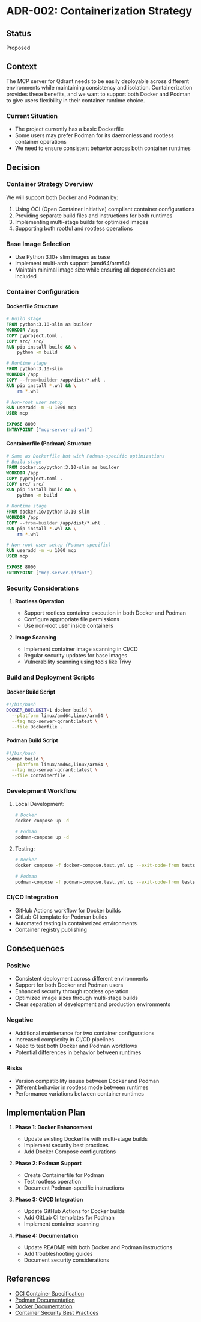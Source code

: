 # ADR-002: Containerization Strategy

## Status
Proposed

## Context
The MCP server for Qdrant needs to be easily deployable across different environments while maintaining consistency and isolation. Containerization provides these benefits, and we want to support both Docker and Podman to give users flexibility in their container runtime choice.

### Current Situation
- The project currently has a basic Dockerfile
- Some users may prefer Podman for its daemonless and rootless container operations
- We need to ensure consistent behavior across both container runtimes

## Decision

### Container Strategy Overview
We will support both Docker and Podman by:
1. Using OCI (Open Container Initiative) compliant container configurations
2. Providing separate build files and instructions for both runtimes
3. Implementing multi-stage builds for optimized images
4. Supporting both rootful and rootless operations

### Base Image Selection
- Use Python 3.10+ slim images as base
- Implement multi-arch support (amd64/arm64)
- Maintain minimal image size while ensuring all dependencies are included

### Container Configuration

#### Dockerfile Structure
```dockerfile
# Build stage
FROM python:3.10-slim as builder
WORKDIR /app
COPY pyproject.toml .
COPY src/ src/
RUN pip install build && \
    python -m build

# Runtime stage
FROM python:3.10-slim
WORKDIR /app
COPY --from=builder /app/dist/*.whl .
RUN pip install *.whl && \
    rm *.whl

# Non-root user setup
RUN useradd -m -u 1000 mcp
USER mcp

EXPOSE 8000
ENTRYPOINT ["mcp-server-qdrant"]
```

#### Containerfile (Podman) Structure
```dockerfile
# Same as Dockerfile but with Podman-specific optimizations
# Build stage
FROM docker.io/python:3.10-slim as builder
WORKDIR /app
COPY pyproject.toml .
COPY src/ src/
RUN pip install build && \
    python -m build

# Runtime stage
FROM docker.io/python:3.10-slim
WORKDIR /app
COPY --from=builder /app/dist/*.whl .
RUN pip install *.whl && \
    rm *.whl

# Non-root user setup (Podman-specific)
RUN useradd -m -u 1000 mcp
USER mcp

EXPOSE 8000
ENTRYPOINT ["mcp-server-qdrant"]
```

### Security Considerations
1. **Rootless Operation**
   - Support rootless container execution in both Docker and Podman
   - Configure appropriate file permissions
   - Use non-root user inside containers

2. **Image Scanning**
   - Implement container image scanning in CI/CD
   - Regular security updates for base images
   - Vulnerability scanning using tools like Trivy

### Build and Deployment Scripts

#### Docker Build Script
```bash
#!/bin/bash
DOCKER_BUILDKIT=1 docker build \
  --platform linux/amd64,linux/arm64 \
  --tag mcp-server-qdrant:latest \
  --file Dockerfile .
```

#### Podman Build Script
```bash
#!/bin/bash
podman build \
  --platform linux/amd64,linux/arm64 \
  --tag mcp-server-qdrant:latest \
  --file Containerfile .
```

### Development Workflow
1. Local Development:
   ```bash
   # Docker
   docker compose up -d
   
   # Podman
   podman-compose up -d
   ```

2. Testing:
   ```bash
   # Docker
   docker compose -f docker-compose.test.yml up --exit-code-from tests
   
   # Podman
   podman-compose -f podman-compose.test.yml up --exit-code-from tests
   ```

### CI/CD Integration
- GitHub Actions workflow for Docker builds
- GitLab CI template for Podman builds
- Automated testing in containerized environments
- Container registry publishing

## Consequences

### Positive
- Consistent deployment across different environments
- Support for both Docker and Podman users
- Enhanced security through rootless operation
- Optimized image sizes through multi-stage builds
- Clear separation of development and production environments

### Negative
- Additional maintenance for two container configurations
- Increased complexity in CI/CD pipelines
- Need to test both Docker and Podman workflows
- Potential differences in behavior between runtimes

### Risks
- Version compatibility issues between Docker and Podman
- Different behavior in rootless mode between runtimes
- Performance variations between container runtimes

## Implementation Plan

1. **Phase 1: Docker Enhancement**
   - Update existing Dockerfile with multi-stage builds
   - Implement security best practices
   - Add Docker Compose configurations

2. **Phase 2: Podman Support**
   - Create Containerfile for Podman
   - Test rootless operation
   - Document Podman-specific instructions

3. **Phase 3: CI/CD Integration**
   - Update GitHub Actions for Docker builds
   - Add GitLab CI templates for Podman
   - Implement container scanning

4. **Phase 4: Documentation**
   - Update README with both Docker and Podman instructions
   - Add troubleshooting guides
   - Document security considerations

## References
- [OCI Container Specification](https://github.com/opencontainers/runtime-spec)
- [Podman Documentation](https://docs.podman.io/)
- [Docker Documentation](https://docs.docker.com/)
- [Container Security Best Practices](https://docs.docker.com/develop/security-best-practices/) 